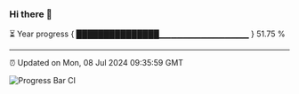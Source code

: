 ### Hi there 👋

⏳ Year progress { ███████████████▁▁▁▁▁▁▁▁▁▁▁▁▁▁▁ } 51.75 %

---

⏰ Updated on Mon, 08 Jul 2024 09:35:59 GMT

![Progress Bar CI](https://github.com/IshwaranRudhara/GIT-ACTION/workflows/Progress%20Bar%20CI/badge.svg)

